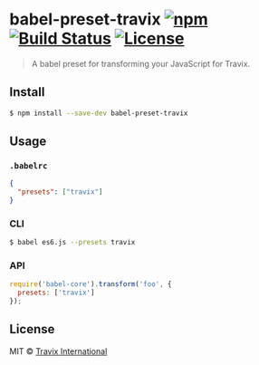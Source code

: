 # babel-preset-travix [![npm](https://img.shields.io/npm/v/babel-preset-travix.svg)](https://www.npmjs.com/package/babel-preset-travix) [![Build Status](https://img.shields.io/travis/Travix-International/babel-preset-travix/master.svg)](https://travis-ci.org/Travix-International/babel-preset-travix) [![License](https://img.shields.io/github/license/Travix-International/babel-preset-travix.svg)](https://github.com/Travix-International/babel-preset-travix/blob/master/LICENSE)

> A babel preset for transforming your JavaScript for Travix.

## Install

```sh
$ npm install --save-dev babel-preset-travix
```

## Usage

### `.babelrc`

```json
{
  "presets": ["travix"]
}
```

### CLI

```sh
$ babel es6.js --presets travix
```

### API

```js
require('babel-core').transform('foo', {
  presets: ['travix']
});
```

## License

MIT © [Travix International](http://travix.com)
